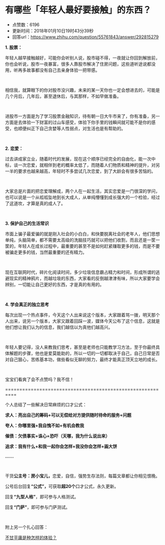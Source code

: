 # 有哪些「年轻人最好要接触」的东西？
- 点赞数：6196
- 更新时间：2018年01月10日19时43分39秒
- 回答url：https://www.zhihu.com/question/55761843/answer/292815279
<body>
 <p data-pid="A7VZINy4"><b>1. 股票：</b></p>
 <p data-pid="WCec32gt">年轻人越早接触越好，可能你会听别人说，股市碰不得，一夜就让你回到解放前，你也会听说，股市一夜暴富，很多人靠股市解决了住房问题，这些道听途说都没用，听再多故事都没有自己去亲身体验一把带感。</p>
 <p class="ztext-empty-paragraph"><br></p>
 <p data-pid="x5taEQgn">相信我，就算眼下的你对股市没兴趣，未来的某一天你也一定会想进去的，可能是几个月后，几年后，甚至退休后，与其那样，不如早做准备。</p>
 <p class="ztext-empty-paragraph"><br></p>
 <p data-pid="12w8I81N">进股市一方面是为了学习股票金融知识，待有朝一日大牛市来了，你有准备，另一方面是去体验一下财富的过山车感受，体验下你手里的钱瞬间就可能不是你的感受，也顺便纠正下自己贪婪等人性弱点，对生活也是有帮助的。</p>
 <p class="ztext-empty-paragraph"><br></p>
 <p data-pid="CrQzE3Q_"><b>2. 恋爱：</b></p>
 <p data-pid="kQfqPVn8">过去讲成家立业，随着时代的发展，现在这个顺序已经完全的自由化，能一次中标，谈一次恋爱，就相伴到老的概率太低了，而随着人们物质和精神的提升，对另一半的要求也越来越高，年轻时不多尝试几次恋爱，到了大龄会有很多苦恼的。</p>
 <p class="ztext-empty-paragraph"><br></p>
 <p data-pid="Ts-Q3uaF">大家总是片面的把恋爱理解成，两个人在一起生活，其实恋爱是一门很深的学问，也可以说是一个从呱呱坠地到长大成人，从单纯懵懂到成长强大的一个检验，经过了这道坎，才算是真的成人了。</p>
 <p class="ztext-empty-paragraph"><br></p>
 <p data-pid="VeGvZidg"><b>3. 保护自己的生活常识</b></p>
 <p data-pid="7OZTSgLU">市面上骗子最爱骗的就是刚入社会的小白白，和快要脱离社会的老年人，他们思想单纯，头脑简单，都不需要太高级的洗脑技巧就可以把他们收割，而且还是一筐一筐的，年轻人在成长过程中，最重要的甚至不是如何赶紧赚取更多的钱，而是不要被骗走更多的钱，当然最重要的还有精力。</p>
 <p class="ztext-empty-paragraph"><br></p>
 <p data-pid="2Z3j3twi">现在互联网时代，碎片化阅读时间，多少垃圾信息霸占精力和时间，形成所谓的逃避现实的精神鸦片，而越垃圾的东西，大家看的反倒越津津有味，所以大家要学会辨别，一切能让自己更好的东西，才是真的有用的。</p>
 <p class="ztext-empty-paragraph"><br></p>
 <p data-pid="DUSgvKdS"><b>4. 学会真正的独立思考</b></p>
 <p data-pid="NoZDgVj-">每次出现一个热点事件，今天这个人出来说这个版本，大家跟着骂一拨，明天那个人出来，说另一个版本，大家又跟着回踩一波，媒体今天公布了这个信息，这就是他们想让我们认为的信息，我们越信以为真他们越高兴。</p>
 <p class="ztext-empty-paragraph"><br></p>
 <p data-pid="Q7Ay2mRS">年轻人要记得，没人来教我们思考，甚至是老师也只能教学习方法，至于你最终具体解题的步骤，他也是爱莫能助的，所以一切的一切都取决于自己，自己日常是否对自己狠心，苦练基本功，做些看似无聊的努力，最终才能真正顶天立地的成长。</p>
 <p class="ztext-empty-paragraph"><br></p>
 <p data-pid="6WvNRXiS">宝宝们看爽了会不点赞吗？我不信！</p>
 <p data-pid="gdWrIF-h">==========================================================</p>
 <p data-pid="hiWDESwp">个人总结了一些解决日常麻烦的口才公式：</p>
 <p data-pid="lQGAUpEL"><b>求人：亮出自己的筹码+可以无偿给对方提供随时待命的服务+问题</b></p>
 <p data-pid="FWDoxpro"><b>夸人：你哪里强+我自愧不如+有机会教我</b></p>
 <p data-pid="9wq9ZyOg"><b>催债：欠债事实+诛心+恐吓（天哪，我为什么说出来）</b></p>
 <p data-pid="TVBlnP8Q"><b>追求：我有什么+和我一起你会怎样+我没你会怎样+画大饼</b></p>
 <p data-pid="CnJBHj8i"><b>……</b></p>
 <p class="ztext-empty-paragraph"><br></p>
 <p data-pid="ui1BMUI0">干货<b>公主号：房小宝儿，</b>恋爱，自信，强势生存法则，每篇文章都让你相见恨晚。</p>
 <p data-pid="P_HxrdUm">公号后台回复<b>“公式”，</b>可获取<b>超20个</b>口才公式，永久更新。</p>
 <p data-pid="LPpaK_BZ">回复<b>“九型人格”</b>，即可参与人格测试。</p>
 <p data-pid="gx7vg2K-">回复<b>“门萨”</b>，即可参与门萨测试。</p>
 <p class="ztext-empty-paragraph"><br></p>
 <p data-pid="uoSbILsT">附上另一个扎心回答：</p><a href="https://www.zhihu.com/question/62990816/answer/293108689" data-draft-node="block" data-draft-type="link-card" class="internal">不甘平庸是种怎样的体验？</a>
</body>